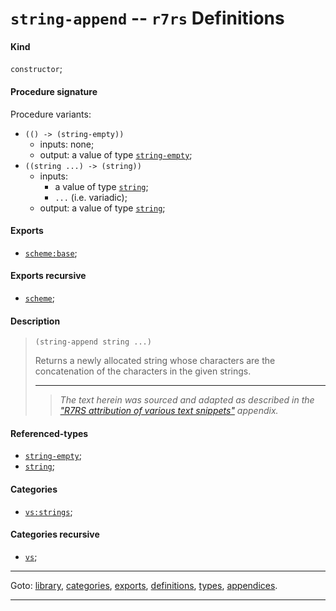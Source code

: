 

<a id='definition__r7rs__string-append'></a>

# `string-append` -- `r7rs` Definitions


<a id='definition__r7rs__string-append__kind'></a>

#### Kind

`constructor`;


<a id='definition__r7rs__string-append__procedure-signature'></a>

#### Procedure signature

Procedure variants:
 * `(() -> (string-empty))`
   * inputs: none;
   * output: a value of type [`string-empty`](../../r7rs/types/string-empty.md#type__r7rs__string-empty);
 * `((string ...) -> (string))`
   * inputs:
     * a value of type [`string`](../../r7rs/types/string.md#type__r7rs__string);
     * `...` (i.e. variadic);
   * output: a value of type [`string`](../../r7rs/types/string.md#type__r7rs__string);


<a id='definition__r7rs__string-append__exports'></a>

#### Exports

 * [`scheme:base`](../../r7rs/exports/scheme_3a_base.md#export__r7rs__scheme_3a_base);


<a id='definition__r7rs__string-append__exports-recursive'></a>

#### Exports recursive

 * [`scheme`](../../r7rs/exports/scheme.md#export__r7rs__scheme);


<a id='definition__r7rs__string-append__description'></a>

#### Description

> ````
> (string-append string ...)
> ````
> 
> 
> Returns a newly allocated string whose characters are the concatenation of the
> characters in the given strings.
> 
> 
> ----
> > *The text herein was sourced and adapted as described in the ["R7RS attribution of various text snippets"](../../r7rs/appendices/attribution.md#appendix__r7rs__attribution) appendix.*


<a id='definition__r7rs__string-append__referenced-types'></a>

#### Referenced-types

 * [`string-empty`](../../r7rs/types/string-empty.md#type__r7rs__string-empty);
 * [`string`](../../r7rs/types/string.md#type__r7rs__string);


<a id='definition__r7rs__string-append__categories'></a>

#### Categories

 * [`vs:strings`](../../r7rs/categories/vs_3a_strings.md#category__r7rs__vs_3a_strings);


<a id='definition__r7rs__string-append__categories-recursive'></a>

#### Categories recursive

 * [`vs`](../../r7rs/categories/vs.md#category__r7rs__vs);

----

Goto: [library](../../r7rs/_index.md#library__r7rs), [categories](../../r7rs/categories/_index.md#toc__r7rs__categories), [exports](../../r7rs/exports/_index.md#toc__r7rs__exports), [definitions](../../r7rs/definitions/_index.md#toc__r7rs__definitions), [types](../../r7rs/types/_index.md#toc__r7rs__types), [appendices](../../r7rs/appendices/_index.md#toc__r7rs__appendices).

----

